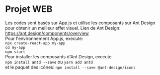 # Projet WEB  
Les codes sont basés sur App.js et utilise les composants sur Ant Design pour obtenir un meilleur effet visuel.
Lien de Ant Design: https://ant.design/components/overview  
Pour l'environnement App.js, execute:  
`npx create-react-app my-app`  
`cd my-app`  
`npm start`  
Pour installer les composants d'Ant Design, execute  
`npm install antd --save` ou `yarn add antd`  
et le paquet des icônes: `npm install --save @ant-design/icons`
